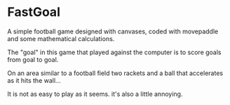 # FastGoal
 
A simple football game designed with canvases, coded with movepaddle and some mathematical calculations. 

The "goal" in this game that played against the computer is to score goals from goal to goal. 

On an area similar to a football field two rackets and a ball that accelerates as it hits the wall...

It is not as easy to play as it seems. it's also a little annoying. 
